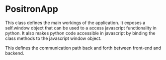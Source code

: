 # PositronApp

This class defines the main workings of the application.
It exposes a self.window object that can be used to a access javascript functionality in python.
It also makes python code accessible in javascript by binding the class methods to the javascript window object.

This defines the communication path back and forth between front-end and backend.